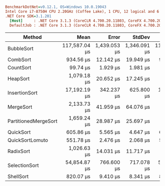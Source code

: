 ``` ini

BenchmarkDotNet=v0.12.1, OS=Windows 10.0.19043
Intel Core i7-8750H CPU 2.20GHz (Coffee Lake), 1 CPU, 12 logical and 6 physical cores
.NET Core SDK=3.1.201
  [Host]     : .NET Core 3.1.3 (CoreCLR 4.700.20.11803, CoreFX 4.700.20.12001), X64 RyuJIT
  DefaultJob : .NET Core 3.1.3 (CoreCLR 4.700.20.11803, CoreFX 4.700.20.12001), X64 RyuJIT


```
|               Method |          Mean |        Error |       StdDev |        Median |  Ratio | RatioSD |
|--------------------- |--------------:|-------------:|-------------:|--------------:|-------:|--------:|
|           BubbleSort | 117,587.04 μs | 1,439.053 μs | 1,346.091 μs | 117,056.36 μs | 194.05 |    3.25 |
|             CombSort |     934.56 μs |    12.142 μs |    19.949 μs |     924.64 μs |   1.55 |    0.05 |
|            CountSort |      99.74 μs |     1.929 μs |     1.981 μs |      99.60 μs |   0.17 |    0.00 |
|             HeapSort |   1,079.18 μs |    20.652 μs |    17.245 μs |   1,070.60 μs |   1.78 |    0.03 |
|        InsertionSort |  17,192.19 μs |   342.237 μs |   625.800 μs |  17,020.45 μs |  28.78 |    1.38 |
|            MergeSort |   2,133.73 μs |    41.959 μs |    64.076 μs |   2,125.44 μs |   3.53 |    0.12 |
| PartitionedMergeSort |   1,659.24 μs |    28.987 μs |    25.697 μs |   1,664.99 μs |   2.74 |    0.05 |
|            QuickSort |     605.86 μs |     5.565 μs |     4.647 μs |     606.14 μs |   1.00 |    0.00 |
|      QuickSortLomuto |     551.78 μs |     2.476 μs |     2.068 μs |     552.15 μs |   0.91 |    0.01 |
|            RadixSort |   1,026.63 μs |    14.031 μs |    11.717 μs |   1,026.56 μs |   1.69 |    0.02 |
|        SelectionSort |  54,854.87 μs |   766.600 μs |   717.078 μs |  54,996.57 μs |  90.50 |    1.43 |
|            ShellSort |     820.07 μs |     9.410 μs |     8.341 μs |     816.48 μs |   1.35 |    0.02 |
